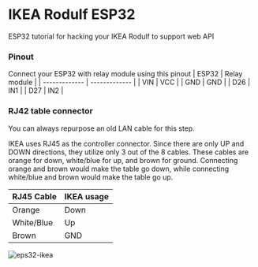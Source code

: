 # IKEA Rodulf ESP32
ESP32 tutorial for hacking your IKEA Rodulf to support web API 

### Pinout
Connect your ESP32 with relay module using this pinout
| ESP32         | Relay module  |
| ------------- | ------------- |
| VIN           | VCC           |
| GND           | GND           |
| D26           | IN1           |
| D27           | IN2           |

### RJ42 table connector
You can always repurpose an old LAN cable for this step.

IKEA uses RJ45 as the controller connector. Since there are only UP and DOWN directions, they utilize only 3 out of the 8 cables. These cables are orange for down, white/blue for up, and brown for ground. Connecting orange and brown would make the table go down, while connecting white/blue and brown would make the table go up.

| RJ45 Cable    | IKEA usage    |
| ------------- | ------------- |
| Orange        | Down          |
| White/Blue    | Up            |
| Brown         | GND           |

![eps32-ikea](https://github.com/ekv88/ikea-rodulf-eps32/assets/5781702/53f53a0c-635a-4f0c-b10a-2a843fe3379d)

